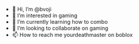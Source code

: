 - 👋 Hi, I’m @bvoji
- 👀 I’m interested in gaming
- 🌱 I’m currently learning how to combo
- 💞️ I’m looking to collaborate on  gaming
- 📫 How to reach me  yourdeathmaster on boblox

<!---
bvoji/bvoji is a ✨ special ✨ repository because its `README.md` (this file) appears on your GitHub profile.
You can click the Preview link to take a look at your changes.
--->
